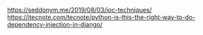 
https://seddonym.me/2019/08/03/ioc-techniques/
https://itecnote.com/tecnote/python-is-this-the-right-way-to-do-dependency-injection-in-django/